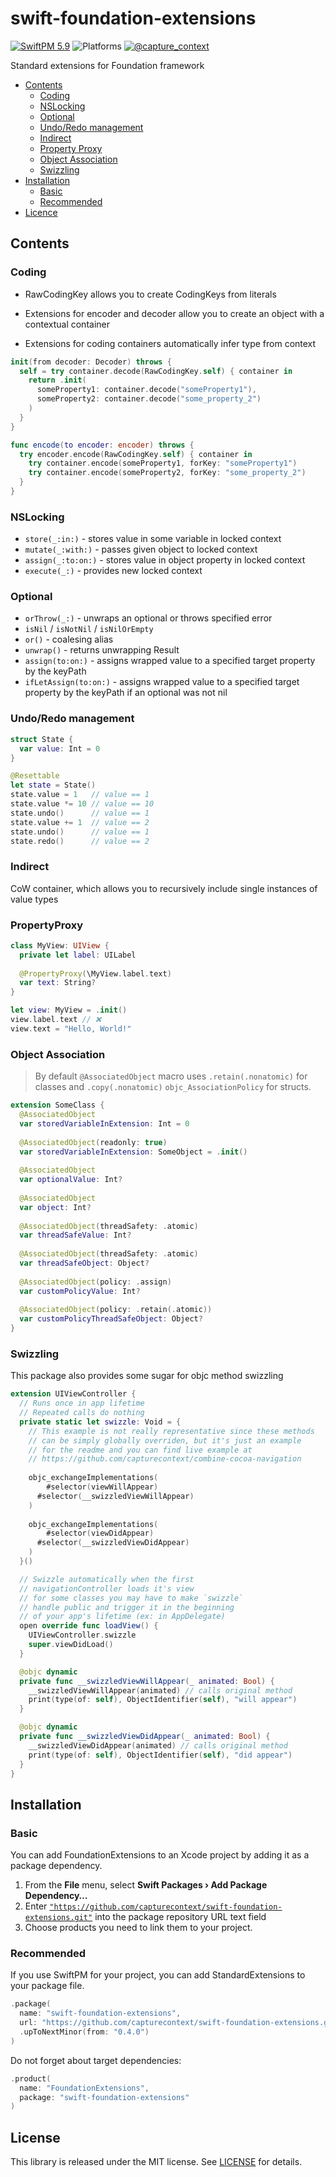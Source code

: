 # swift-foundation-extensions

[![SwiftPM 5.9](https://img.shields.io/badge/swiftpm-5.9-ED523F.svg?style=flat)](https://swift.org/download/) ![Platforms](https://img.shields.io/badge/Platforms-iOS_13_|_macOS_10.15_|_tvOS_14_|_watchOS_7-ED523F.svg?style=flat) [![@capture_context](https://img.shields.io/badge/contact-@capturecontext-1DA1F2.svg?style=flat&logo=twitter)](https://twitter.com/capture_context) 

Standard extensions for Foundation framework

- [Contents](#contents)
  - [Coding](#coding)
  - [NSLocking](#nslocking)
  - [Optional](#optional)
  - [Undo/Redo management](#undoredo-management)
  - [Indirect](#indirect)
  - [Property Proxy](#property-proxy)
  - [Object Association](#object-Association)
  - [Swizzling](#swizzling)
- [Installation](#installation)
  - [Basic](#basic)
  - [Recommended](#recommended)
- [Licence](#licence)

## Contents

### Coding

- RawCodingKey allows you to create CodingKeys from literals

- Extensions for encoder and decoder allow you to create an object with a contextual container

- Extensions for coding containers automatically infer type from context

```swift
init(from decoder: Decoder) throws {
  self = try container.decode(RawCodingKey.self) { container in
    return .init(
      someProperty1: container.decode("someProperty1"),
      someProperty2: container.decode("some_property_2")
    )
  }
}

func encode(to encoder: encoder) throws {
  try encoder.encode(RawCodingKey.self) { container in
    try container.encode(someProperty1, forKey: "someProperty1")
    try container.encode(someProperty2, forKey: "some_property_2")
  }
}
```

### NSLocking

- `store(_:in:)` - stores value in some variable in locked context
- `mutate(_:with:)` - passes given object to locked context
- `assign(_:to:on:)` - stores value in object property in locked context
- `execute(_:)` - provides new locked context

### Optional

- `orThrow(_:)` - unwraps an optional or throws specified error
- `isNil` / `isNotNil` / `isNilOrEmpty`
- `or()` - coalesing alias
- `unwrap()` - returns unwrapping Result
- `assign(to:on:)` - assigns wrapped value to a specified target property by the keyPath
- `ifLetAssign(to:on:)` - assigns wrapped value to a specified target property by the keyPath if an optional was not nil

### Undo/Redo management

```swift
struct State {
  var value: Int = 0
}

@Resettable
let state = State()
state.value = 1   // value == 1
state.value *= 10 // value == 10
state.undo()      // value == 1
state.value += 1  // value == 2
state.undo()      // value == 1
state.redo()      // value == 2
```

### Indirect

CoW container, which allows you to recursively include single instances of value types

### PropertyProxy

```swift
class MyView: UIView {
  private let label: UILabel
  
  @PropertyProxy(\MyView.label.text)
  var text: String?
}

let view: MyView = .init()
view.label.text // ❌
view.text = "Hello, World!"
```

### Object Association

> By default `@AssociatedObject` macro uses `.retain(.nonatomic)` for classes and `.copy(.nonatomic)` `objc_AssociationPolicy` for structs.

```swift
extension SomeClass {
  @AssociatedObject
  var storedVariableInExtension: Int = 0
  
  @AssociatedObject(readonly: true)
  var storedVariableInExtension: SomeObject = .init()
  
  @AssociatedObject
  var optionalValue: Int?
  
  @AssociatedObject
  var object: Int?
    
  @AssociatedObject(threadSafety: .atomic)
  var threadSafeValue: Int?
    
  @AssociatedObject(threadSafety: .atomic)
  var threadSafeObject: Object?
    
  @AssociatedObject(policy: .assign)
  var customPolicyValue: Int?
    
  @AssociatedObject(policy: .retain(.atomic))
  var customPolicyThreadSafeObject: Object?
}
```

### Swizzling

This package also provides some sugar for objc method swizzling

```swift
extension UIViewController {
  // Runs once in app lifetime
  // Repeated calls do nothing
  private static let swizzle: Void = {
    // This example is not really representative since these methods
    // can be simply globally overriden, but it's just an example
    // for the readme and you can find live example at
    // https://github.com/capturecontext/combine-cocoa-navigation
    
    objc_exchangeImplementations(
    	#selector(viewWillAppear)
      #selector(__swizzledViewWillAppear)
    )
    
    objc_exchangeImplementations(
    	#selector(viewDidAppear)
      #selector(__swizzledViewDidAppear)
    )
  }()

  // Swizzle automatically when the first
  // navigationController loads it's view
  // for some classes you may have to make `swizzle`
  // handle public and trigger it in the beginning
  // of your app's lifetime (ex: in AppDelegate)
  open override func loadView() {
    UIViewController.swizzle
    super.viewDidLoad()
  }

  @objc dynamic
  private func __swizzledViewWillAppear(_ animated: Bool) {
    __swizzledViewWillAppear(animated) // calls original method
    print(type(of: self), ObjectIdentifier(self), "will appear")
  }

  @objc dynamic
  private func __swizzledViewDidAppear(_ animated: Bool) {
    __swizzledViewDidAppear(animated) // calls original method
    print(type(of: self), ObjectIdentifier(self), "did appear")
  }
}
```

## Installation

### Basic

You can add FoundationExtensions to an Xcode project by adding it as a package dependency.

1. From the **File** menu, select **Swift Packages › Add Package Dependency…**
2. Enter [`"https://github.com/capturecontext/swift-foundation-extensions.git"`](https://github.com/capturecontext/swift-foundation-extensions.git) into the package repository URL text field
3. Choose products you need to link them to your project.

### Recommended

If you use SwiftPM for your project, you can add StandardExtensions to your package file.

```swift
.package(
  name: "swift-foundation-extensions",
  url: "https://github.com/capturecontext/swift-foundation-extensions.git", 
  .upToNextMinor(from: "0.4.0")
)
```

Do not forget about target dependencies:

```swift
.product(
  name: "FoundationExtensions", 
  package: "swift-foundation-extensions"
)
```

## License

This library is released under the MIT license. See [LICENSE](LICENSE) for details.
